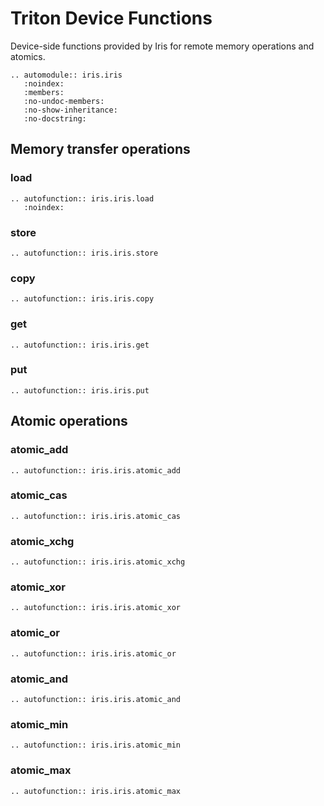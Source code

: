 # Triton Device Functions

Device-side functions provided by Iris for remote memory operations and atomics.

```{eval-rst}
.. automodule:: iris.iris
   :noindex:
   :members:
   :no-undoc-members:
   :no-show-inheritance:
   :no-docstring:
```

## Memory transfer operations

### load
```{eval-rst}
.. autofunction:: iris.iris.load
   :noindex:
```

### store
```{eval-rst}
.. autofunction:: iris.iris.store
```

### copy
```{eval-rst}
.. autofunction:: iris.iris.copy
```

### get
```{eval-rst}
.. autofunction:: iris.iris.get
```

### put
```{eval-rst}
.. autofunction:: iris.iris.put
```

## Atomic operations

### atomic_add
```{eval-rst}
.. autofunction:: iris.iris.atomic_add
```

### atomic_cas
```{eval-rst}
.. autofunction:: iris.iris.atomic_cas
```

### atomic_xchg
```{eval-rst}
.. autofunction:: iris.iris.atomic_xchg
```

### atomic_xor
```{eval-rst}
.. autofunction:: iris.iris.atomic_xor
```

### atomic_or
```{eval-rst}
.. autofunction:: iris.iris.atomic_or
```

### atomic_and
```{eval-rst}
.. autofunction:: iris.iris.atomic_and
```

### atomic_min
```{eval-rst}
.. autofunction:: iris.iris.atomic_min
```

### atomic_max
```{eval-rst}
.. autofunction:: iris.iris.atomic_max
```


